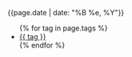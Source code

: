 <div class="meta_wrapper">
<time datetime="{{page.date | date: "%Y-%m-%d"}}">{{page.date | date: "%B %e, %Y"}}</time>
<ul class="tag_list_in_post">{% for tag in page.tags %}
  <li class="inline tag_list_item"><a class="tag_list_link" href="/tag/{{ tag }}">{{ tag }}</a></li>
  {% endfor %}
</ul>
</div>
